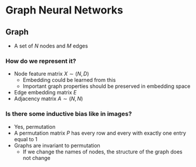 # Graph Neural Networks

## Graph
- A set of $N$ nodes and $M$ edges
### How do we represent it?
- Node feature matrix $X \sim (N,D)$
  - Embedding could be learned from this
  - Important graph properties should be preserved in embedding space
- Edge embedding matrix $E$
- Adjacency matrix $A \sim (N,N)$
### Is there some inductive bias like in images?
- Yes, permutation
- A permutation matrix $P$ has every row and every with exactly one entry equal to 1
- Graphs are invariant to permutation
  - If we change the names of nodes, the structure of the graph does not change
